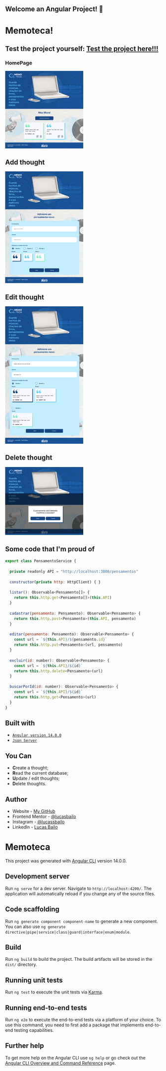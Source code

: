 ## Welcome an Angular Project! 👋

# Memoteca!

## Test the project yourself: [Test the project here!!!](https://memoteca-angular-seven.vercel.app/listarPensamento)

### HomePage

<img src="./src/assets/ss/homepage.png" alt="Home Page" width="50%">

## Add thought

<img src="./src/assets/ss/addPage.png" alt="Add Page" width="50%">

## Edit thought

<img src="./src/assets/ss/editPage.png" alt="Edit Page" width="50%">

## Delete thought

<img src="./src/assets/ss/deletePage.png" alt="Crud image" width="50%">


## Some code that I'm proud of
```js
export class PensamentoService {

  private readonly API = "http://localhost:3000/pensamentos"

  constructor(private http: HttpClient) { }

  listar(): Observable<Pensamento[]> {
    return this.http.get<Pensamento[]>(this.API)
  }

  cadastrar(pensamento: Pensamento): Observable<Pensamento> {
    return this.http.post<Pensamento>(this.API, pensamento)
  }

  editar(pensamento: Pensamento): Observable<Pensamento> {
    const url = `${this.API}/${pensamento.id}`
    return this.http.put<Pensamento>(url, pensamento)
  }

  excluir(id: number): Observable<Pensamento> {
    const url = `${this.API}/${id}`
    return this.http.delete<Pensamento>(url)
  }

  buscarPorId(id: number): Observable<Pensamento> {
    const url = `${this.API}/${id}`
    return this.http.get<Pensamento>(url)
  }
}
```

## Built with

- [`Angular version 14.0.0`](https://www.npmjs.com/package/@angular/cli)
- [`Json Server`](https://www.npmjs.com/package/json-server)

## You Can
- **C**reate a thought;
- **R**ead the current database;
- **U**pdate / edit thoughts;
- **D**elete thoughts.

## Author

- Website - [My GitHub](https://github.com/lucasbailo)
- Frontend Mentor - [@lucasbailo](https://www.frontendmentor.io/profile/lucasbailo)
- Instagram - [@lucassbailo](https://www.instagram.com/lucassbailo/)
- LinkedIn - [Lucas Bailo](https://www.linkedin.com/in/lcsbailo)


# Memoteca

This project was generated with [Angular CLI](https://github.com/angular/angular-cli) version 14.0.0.

## Development server

Run `ng serve` for a dev server. Navigate to `http://localhost:4200/`. The application will automatically reload if you change any of the source files.

## Code scaffolding

Run `ng generate component component-name` to generate a new component. You can also use `ng generate directive|pipe|service|class|guard|interface|enum|module`.

## Build

Run `ng build` to build the project. The build artifacts will be stored in the `dist/` directory.

## Running unit tests

Run `ng test` to execute the unit tests via [Karma](https://karma-runner.github.io).

## Running end-to-end tests

Run `ng e2e` to execute the end-to-end tests via a platform of your choice. To use this command, you need to first add a package that implements end-to-end testing capabilities.

## Further help

To get more help on the Angular CLI use `ng help` or go check out the [Angular CLI Overview and Command Reference](https://angular.io/cli) page.

